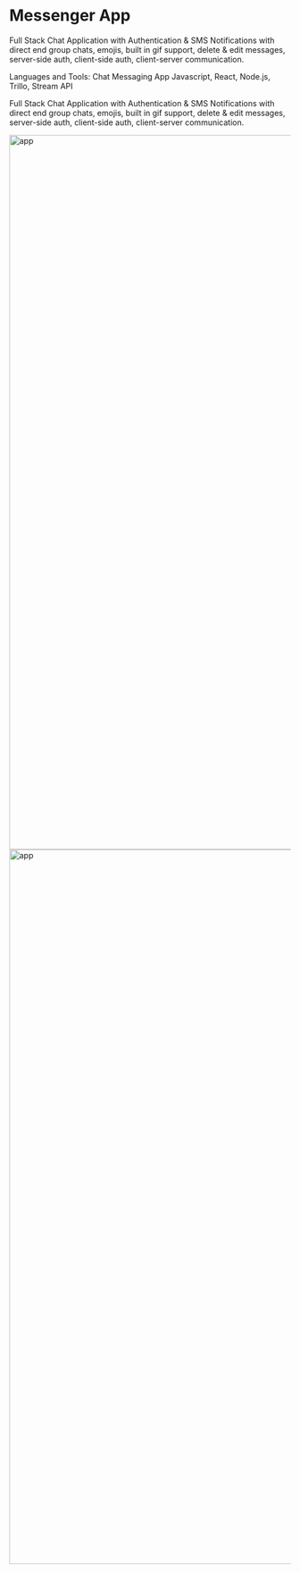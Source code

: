 # Messenger App

Full Stack Chat Application with Authentication & SMS Notifications
with direct end group chats, emojis, built in gif support, delete & edit messages, server-side auth, client-side auth, client-server communication.

Languages and Tools: 
Chat Messaging App 
Javascript, 
React, 
Node.js, 
Trillo, 
Stream API

Full Stack Chat Application with Authentication & SMS Notifications
with direct end group chats, emojis, built in gif support, delete & edit messages, server-side auth, client-side auth, client-server communication.

<img width="1280" alt="app" src="https://user-images.githubusercontent.com/87906936/149663665-b49cbe8e-7c5e-4c04-a509-edaaaaade388.png">


<img width="1280" alt="app" src="https://user-images.githubusercontent.com/87906936/149663184-9efdb3a0-dd62-426f-8928-93c8897345e0.png">

